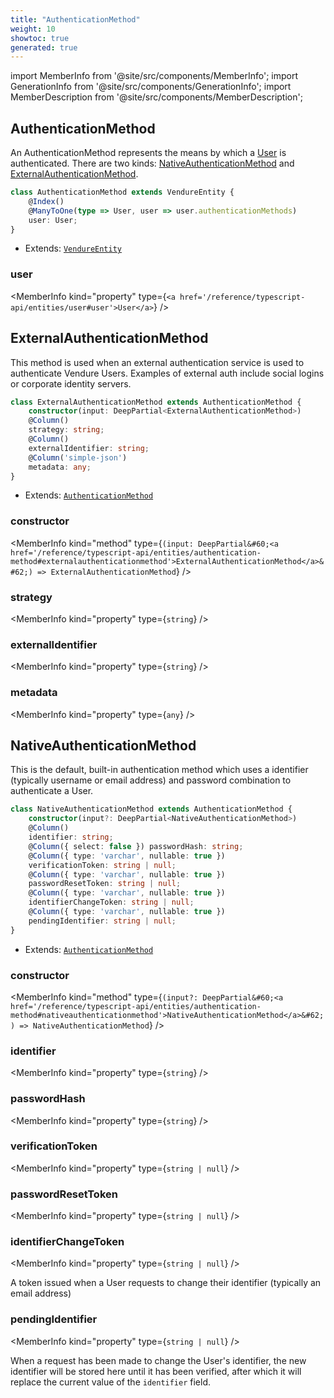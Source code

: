 ```yaml
---
title: "AuthenticationMethod"
weight: 10
showtoc: true
generated: true
---
```

<!-- This file was generated from the Vendure source. Do not modify. Instead, re-run the "docs:build" script -->
import MemberInfo from '@site/src/components/MemberInfo';
import GenerationInfo from '@site/src/components/GenerationInfo';
import MemberDescription from '@site/src/components/MemberDescription';


## AuthenticationMethod

<GenerationInfo sourceFile="packages/core/src/entity/authentication-method/authentication-method.entity.ts" sourceLine="14" packageName="@vendure/core" />

An AuthenticationMethod represents the means by which a <a href='/reference/typescript-api/entities/user#user'>User</a> is authenticated. There are two kinds:
<a href='/reference/typescript-api/entities/authentication-method#nativeauthenticationmethod'>NativeAuthenticationMethod</a> and <a href='/reference/typescript-api/entities/authentication-method#externalauthenticationmethod'>ExternalAuthenticationMethod</a>.

```ts title="Signature"
class AuthenticationMethod extends VendureEntity {
    @Index()
    @ManyToOne(type => User, user => user.authenticationMethods)
    user: User;
}
```
* Extends: <code><a href='/reference/typescript-api/entities/vendure-entity#vendureentity'>VendureEntity</a></code>



<div className="members-wrapper">

### user

<MemberInfo kind="property" type={`<a href='/reference/typescript-api/entities/user#user'>User</a>`}   />




</div>


## ExternalAuthenticationMethod

<GenerationInfo sourceFile="packages/core/src/entity/authentication-method/external-authentication-method.entity.ts" sourceLine="14" packageName="@vendure/core" />

This method is used when an external authentication service is used to authenticate Vendure Users.
Examples of external auth include social logins or corporate identity servers.

```ts title="Signature"
class ExternalAuthenticationMethod extends AuthenticationMethod {
    constructor(input: DeepPartial<ExternalAuthenticationMethod>)
    @Column()
    strategy: string;
    @Column()
    externalIdentifier: string;
    @Column('simple-json')
    metadata: any;
}
```
* Extends: <code><a href='/reference/typescript-api/entities/authentication-method#authenticationmethod'>AuthenticationMethod</a></code>



<div className="members-wrapper">

### constructor

<MemberInfo kind="method" type={`(input: DeepPartial&#60;<a href='/reference/typescript-api/entities/authentication-method#externalauthenticationmethod'>ExternalAuthenticationMethod</a>&#62;) => ExternalAuthenticationMethod`}   />


### strategy

<MemberInfo kind="property" type={`string`}   />


### externalIdentifier

<MemberInfo kind="property" type={`string`}   />


### metadata

<MemberInfo kind="property" type={`any`}   />




</div>


## NativeAuthenticationMethod

<GenerationInfo sourceFile="packages/core/src/entity/authentication-method/native-authentication-method.entity.ts" sourceLine="14" packageName="@vendure/core" />

This is the default, built-in authentication method which uses a identifier (typically username or email address)
and password combination to authenticate a User.

```ts title="Signature"
class NativeAuthenticationMethod extends AuthenticationMethod {
    constructor(input?: DeepPartial<NativeAuthenticationMethod>)
    @Column()
    identifier: string;
    @Column({ select: false }) passwordHash: string;
    @Column({ type: 'varchar', nullable: true })
    verificationToken: string | null;
    @Column({ type: 'varchar', nullable: true })
    passwordResetToken: string | null;
    @Column({ type: 'varchar', nullable: true })
    identifierChangeToken: string | null;
    @Column({ type: 'varchar', nullable: true })
    pendingIdentifier: string | null;
}
```
* Extends: <code><a href='/reference/typescript-api/entities/authentication-method#authenticationmethod'>AuthenticationMethod</a></code>



<div className="members-wrapper">

### constructor

<MemberInfo kind="method" type={`(input?: DeepPartial&#60;<a href='/reference/typescript-api/entities/authentication-method#nativeauthenticationmethod'>NativeAuthenticationMethod</a>&#62;) => NativeAuthenticationMethod`}   />


### identifier

<MemberInfo kind="property" type={`string`}   />


### passwordHash

<MemberInfo kind="property" type={`string`}   />


### verificationToken

<MemberInfo kind="property" type={`string | null`}   />


### passwordResetToken

<MemberInfo kind="property" type={`string | null`}   />


### identifierChangeToken

<MemberInfo kind="property" type={`string | null`}   />

A token issued when a User requests to change their identifier (typically
an email address)
### pendingIdentifier

<MemberInfo kind="property" type={`string | null`}   />

When a request has been made to change the User's identifier, the new identifier
will be stored here until it has been verified, after which it will
replace the current value of the `identifier` field.


</div>
